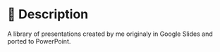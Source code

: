 # 📖 Description

A library of presentations created by me originaly in Google Slides and ported to PowerPoint.
